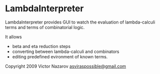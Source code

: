 LambdaInterpreter
=================

LambdaInterpreter provides GUI to watch the evaluation of lambda-calculi
terms and terms of combinatorial logic.

It allows

- beta and eta reduction steps
- converting between lambda-calculi and combinators
- editing predefined evironment of known terms.

Copyright 2009 Victor Nazarov
asviraspossible@gmail.com
